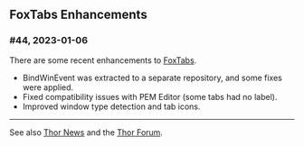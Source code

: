 **FoxTabs Enhancements** 
---

### #44, 2023-01-06

There are some recent enhancements to [FoxTabs](https://github.com/VFPX/FoxTabs).

* BindWinEvent was extracted to a separate repository, and some fixes were applied.
* Fixed compatibility issues with PEM Editor (some tabs had no label).
* Improved window type detection and tab icons.


---
See also [Thor News](../Thor_news.md) and the [Thor Forum](https://groups.google.com/forum/?fromgroups#!forum/FoxProThor).  
